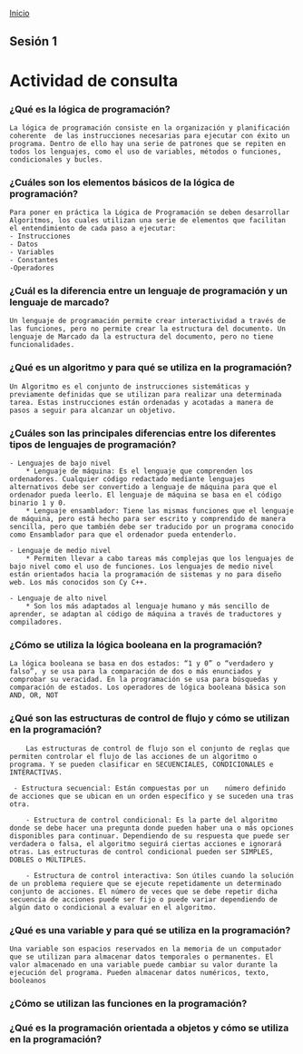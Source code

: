 <!-- No borrar o modificar -->
[Inicio](./index.md)

## Sesión 1 


<!-- Su documentación aquí -->

# Actividad de consulta

### ¿Qué es la lógica de programación?

    La lógica de programación consiste en la organización y planificación coherente  de las instrucciones necesarias para ejecutar con éxito un programa. Dentro de ello hay una serie de patrones que se repiten en todos los lenguajes, como el uso de variables, métodos o funciones, condicionales y bucles.

### ¿Cuáles son los elementos básicos de la lógica de programación?
    Para poner en práctica la Lógica de Programación se deben desarrollar Algoritmos, los cuales utilizan una serie de elementos que facilitan el entendimiento de cada paso a ejecutar:
	- Instrucciones
    - Datos
    - Variables
    - Constantes
    -Operadores

### ¿Cuál es la diferencia entre un lenguaje de programación y un lenguaje de marcado?

    Un lenguaje de programación permite crear interactividad a través de las funciones, pero no permite crear la estructura del documento. Un lenguaje de Marcado da la estructura del documento, pero no tiene funcionalidades.


### ¿Qué es un algoritmo y para qué se utiliza en la programación?

    Un Algoritmo es el conjunto de instrucciones sistemáticas y previamente definidas que se utilizan para realizar una determinada tarea. Estas instrucciones están ordenadas y acotadas a manera de pasos a seguir para alcanzar un objetivo.

### ¿Cuáles son las principales diferencias entre los diferentes tipos de lenguajes de programación?

    - Lenguajes de bajo nivel 
        * Lenguaje de máquina: Es el lenguaje que comprenden los ordenadores. Cualquier código redactado mediante lenguajes alternativos debe ser convertido a lenguaje de máquina para que el ordenador pueda leerlo. El lenguaje de máquina se basa en el código binario 1 y 0.
        * Lenguaje ensamblador: Tiene las mismas funciones que el lenguaje de máquina, pero está hecho para ser escrito y comprendido de manera sencilla, pero que también debe ser traducido por un programa conocido como Ensamblador para que el ordenador pueda entenderlo. 

    - Lenguaje de medio nivel
        * Permiten llevar a cabo tareas más complejas que los lenguajes de bajo nivel como el uso de funciones. Los lenguajes de medio nivel están orientados hacia la programación de sistemas y no para diseño web. Los más conocidos son Cy C++.

	- Lenguaje de alto nivel
	    * Son los más adaptados al lenguaje humano y más sencillo de aprender, se adaptan al código de máquina a través de traductores y compiladores.


### ¿Cómo se utiliza la lógica booleana en la programación?

    La lógica booleana se basa en dos estados: “1 y 0” o “verdadero y falso”, y se usa para la comparación de dos o más enunciados y comprobar su veracidad. En la programación se usa para búsquedas y comparación de estados. Los operadores de lógica booleana básica son AND, OR, NOT 

### ¿Qué son las estructuras de control de flujo y cómo se utilizan en la programación?

        Las estructuras de control de flujo son el conjunto de reglas que permiten controlar el flujo de las acciones de un algoritmo o programa. Y se pueden clasificar en SECUENCIALES, CONDICIONALES e INTERACTIVAS.

     - Estructura secuencial: Están compuestas por un    número definido de acciones que se ubican en un orden específico y se suceden una tras otra.

        - Estructura de control condicional: Es la parte del algoritmo donde se debe hacer una pregunta donde pueden haber una o más opciones disponibles para continuar. Dependiendo de su respuesta que puede ser verdadera o falsa, el algoritmo seguirá ciertas acciones e ignorará otras. Las estructuras de control condicional pueden ser SIMPLES, DOBLES o MÚLTIPLES. 

        - Estructura de control interactiva: Son útiles cuando la solución de un problema requiere que se ejecute repetidamente un determinado conjunto de acciones. El número de veces que se debe repetir dicha secuencia de acciones puede ser fijo o puede variar dependiendo de algún dato o condicional a evaluar en el algoritmo. 


### ¿Qué es una variable y para qué se utiliza en la programación?

    Una variable son espacios reservados en la memoria de un computador que se utilizan para almacenar datos temporales o permanentes. El valor almacenado en una variable puede cambiar su valor durante la ejecución del programa. Pueden almacenar datos numéricos, texto, booleanos

### ¿Cómo se utilizan las funciones en la programación?
### ¿Qué es la programación orientada a objetos y cómo se utiliza en la programación?







